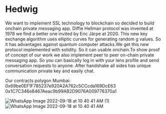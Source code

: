 # Hedwig

We want to implement SSL technology to blockchain so decided to build onchain private messaging app. Diffie Hellman protocol was invented at 1978 we find a better one invited by Eric Järpe at 2020. This new key exchange algorithm uses elliptic curves for generating random g values. So it has advantages against quantum computer attacks.We get this new protocol implemented with solidity. So it can usable onchain.To show proof of concept of our work we also implement peer to peer on-chain private messaging app. So you can basically log in with your lens profile and send conversation requests to anyone. After handshake all sides has unique communication private key and easily chat.

Our contracts polygon Mumbai:
0x69be0EF1F785237e920A2A762c5CCcda169DcE63
0x1C7C346e8467Aeac9b99AB2D9076A009776370a1

![WhatsApp Image 2022-09-18 at 10 40 41 AM (1)](https://user-images.githubusercontent.com/11755605/190893735-aec7a1ca-38e7-4e4f-b2cd-8ad3892b3bc8.jpeg)
![WhatsApp Image 2022-09-18 at 10 40 41 AM](https://user-images.githubusercontent.com/11755605/190893736-641b3c5d-8ac5-4d66-871b-2dd03a74131f.jpeg)
